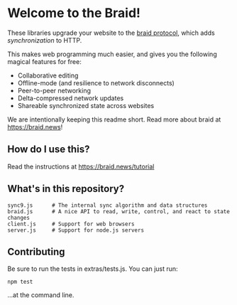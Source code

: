 # Welcome to the Braid!

These libraries upgrade your website to the [braid protocol](https://tools.ietf.org/html/draft-toomim-braid-00), which adds *synchronization* to HTTP.

This makes web programming much easier, and gives you the following magical features for free:
 - Collaborative editing
 - Offline-mode (and resilience to network disconnects)
 - Peer-to-peer networking
 - Delta-compressed network updates
 - Shareable synchronized state across websites

We are intentionally keeping this readme short. Read more about braid at https://braid.news!

## How do I use this?

Read the instructions at https://braid.news/tutorial

## What's in this repository?

```
sync9.js      # The internal sync algorithm and data structures
braid.js      # A nice API to read, write, control, and react to state changes
client.js     # Support for web browsers
server.js     # Support for node.js servers
```

## Contributing

Be sure to run the tests in extras/tests.js. You can just run:

```
npm test
```

...at the command line.
